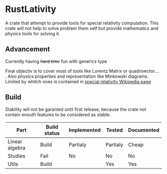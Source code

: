 # RustLativity

A crate that attempt to provide tools for special relativity computation.
This crate will not help to solve problem them self but provide mathematics and physics
tools for solving it.

## Advancement
Currently having ~~hard time~~ fun with generics type

Final objectiv is to cover most of tools like Lorentz Matrix or quadrivector.... . Also physics properties and representation like Minkowski diagrams.
Limited by whitch ones is contained in [special relativity Wikipedia page](https://en.wikipedia.org/wiki/Special_relativity)

## Build
Stability will not be garanted until first release, because the crate not contain enouth features to be considered as stable.

| Part           	| Build status 	| Implemented 	| Tested   	| Documented 	|
|----------------	|--------------	|-------------	|----------	|------------	|
| Linear algebra 	| Build        	| Partialy    	| Partialy 	| Cheap      	|
| Studies        	| Fail         	| No          	| No       	| No         	|
| Utils          	| Build        	|             	| Yes      	| Yes        	|
